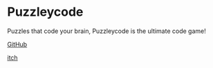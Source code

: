 # Puzzleycode


Puzzles that code your brain, Puzzleycode is the ultimate code game!


[GitHub](https://github.com/game-dev-course/Puzzleycode/blob/main/formal-elements.md)


[itch](https://gamedevcourse.itch.io/puzzlycode-v1)